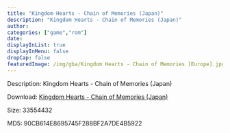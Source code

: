 ```yaml
---
title: "Kingdom Hearts - Chain of Memories (Japan)"
description: "Kingdom Hearts - Chain of Memories (Japan)"
author: 
categories: ["game","rom"]
date: 
displayInList: true
displayInMenu: false
dropCap: false
featuredImage: /img/gba/Kingdom Hearts - Chain of Memories [Europe].jpg
---
```


Description: Kingdom Hearts - Chain of Memories (Japan)

Download: <a style="text-decoration:underline;" href="https://mega.nz/#!DCIiAYxI!nanjN2FdYxGdhRsWXaRzXRFZHSumDVxyVpTlyapYsDA" target = "_blank" rel = "nofollow" > Kingdom Hearts - Chain of Memories (Japan)</a>

Size: 33554432

MD5: 90CB614E8695745F288BF2A7DE4B5922

